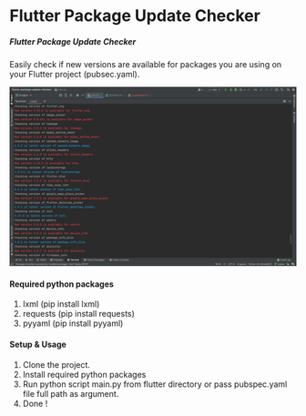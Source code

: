 # Flutter Package Update Checker

##### Flutter Package Update Checker

Easily check if new versions are available for packages you are using on your Flutter project (pubsec.yaml).

![](https://raw.githubusercontent.com/sharmadhiraj/flutter-package-update-checker/master/screenshots/screenshot_1.png)

#### Required python packages

1. lxml (pip install lxml)
2. requests (pip install requests)
3. pyyaml (pip install pyyaml)

#### Setup & Usage

1. Clone the project.
2. Install required python packages
3. Run python script main.py from flutter directory or pass pubspec.yaml file full path as argument.
4. Done !
